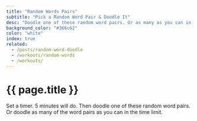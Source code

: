 ```yaml
---
title: "Random Words Pairs"
subtitle: "Pick a Random Word Pair & Doodle It"
desc: "Doodle one of these random word pairs. Or as many as you can in a time limit."
background_color: "#366c62"
color: "white"
index: true
related:
  - /posts/random-word-doodle
  - /workouts/random-words
  - /workouts/
---
```

# {{ page.title }}

Set a timer. 5 minutes will do. Then doodle one of these random word pairs. Or doodle as many of the word pairs as you can in the time limit.

<ul class="_random random masonry by-item" data-child="li" data-amount="11" data-template="[[ mix ]] [[ mix ]]" data-params='{"collections": ["animals-signular", "food-singular", "verbs-present", "objects", "nouns-singular"]}'></ul>
